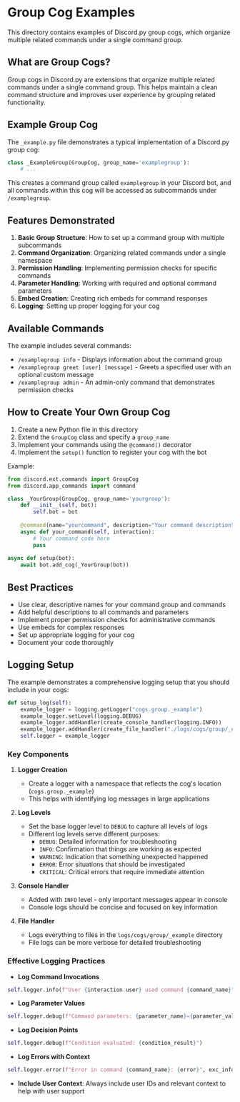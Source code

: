 # Group Cog Examples

This directory contains examples of Discord.py group cogs, which organize multiple related commands under a single command group.

## What are Group Cogs?

Group cogs in Discord.py are extensions that organize multiple related commands under a single command group. This helps maintain a clean command structure and improves user experience by grouping related functionality.

## Example Group Cog

The `_example.py` file demonstrates a typical implementation of a Discord.py group cog:

```py
class _ExampleGroup(GroupCog, group_name='examplegroup'):
    # ...
```

This creates a command group called `examplegroup` in your Discord bot, and all commands within this cog will be accessed as subcommands under `/examplegroup`.

## Features Demonstrated

1. **Basic Group Structure**: How to set up a command group with multiple subcommands
2. **Command Organization**: Organizing related commands under a single namespace
3. **Permission Handling**: Implementing permission checks for specific commands
4. **Parameter Handling**: Working with required and optional command parameters
5. **Embed Creation**: Creating rich embeds for command responses
6. **Logging**: Setting up proper logging for your cog

## Available Commands

The example includes several commands:

- `/examplegroup info` - Displays information about the command group
- `/examplegroup greet [user] [message]` - Greets a specified user with an optional custom message
- `/examplegroup admin` - An admin-only command that demonstrates permission checks

## How to Create Your Own Group Cog

1. Create a new Python file in this directory
2. Extend the `GroupCog` class and specify a `group_name`
3. Implement your commands using the `@command()` decorator
4. Implement the `setup()` function to register your cog with the bot

Example:

```python
from discord.ext.commands import GroupCog
from discord.app_commands import command

class _YourGroup(GroupCog, group_name='yourgroup'):
    def __init__(self, bot):
        self.bot = bot
        
    @command(name="yourcommand", description="Your command description")
    async def your_command(self, interaction):
        # Your command code here
        pass
        
async def setup(bot):
    await bot.add_cog(_YourGroup(bot))
```

## Best Practices

- Use clear, descriptive names for your command group and commands
- Add helpful descriptions to all commands and parameters
- Implement proper permission checks for administrative commands
- Use embeds for complex responses
- Set up appropriate logging for your cog
- Document your code thoroughly

## Logging Setup

The example demonstrates a comprehensive logging setup that you should include in your cogs:

```python
def setup_log(self):
    example_logger = logging.getLogger("cogs.group._example")
    example_logger.setLevel(logging.DEBUG)
    example_logger.addHandler(create_console_handler(logging.INFO))
    example_logger.addHandler(create_file_handler("./logs/cogs/group/_example", "_example"))
    self.logger = example_logger
```

### Key Components

1. **Logger Creation**
   - Create a logger with a namespace that reflects the cog's location (`cogs.group._example`)
   - This helps with identifying log messages in large applications

2. **Log Levels**
   - Set the base logger level to `DEBUG` to capture all levels of logs
   - Different log levels serve different purposes:
     - `DEBUG`: Detailed information for troubleshooting
     - `INFO`: Confirmation that things are working as expected
     - `WARNING`: Indication that something unexpected happened
     - `ERROR`: Error situations that should be investigated
     - `CRITICAL`: Critical errors that require immediate attention

3. **Console Handler**
   - Added with `INFO` level - only important messages appear in console
   - Console logs should be concise and focused on key information

4. **File Handler**
   - Logs everything to files in the `logs/cogs/group/_example` directory
   - File logs can be more verbose for detailed troubleshooting

### Effective Logging Practices

- **Log Command Invocations**

```python
self.logger.info(f"User {interaction.user} used command {command_name}")
```

- **Log Parameter Values**

```python
self.logger.debug(f"Command parameters: {parameter_name}={parameter_value}")
```

- **Log Decision Points**

```python
self.logger.debug(f"Condition evaluated: {condition_result}")
```

- **Log Errors with Context**

```python
self.logger.error(f"Error in command {command_name}: {error}", exc_info=True)
```

- **Include User Context**: Always include user IDs and relevant context to help with user support
